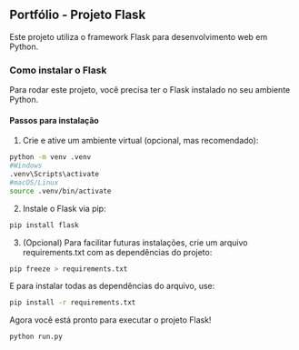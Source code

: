 ## Portfólio - Projeto Flask
Este projeto utiliza o framework Flask para desenvolvimento web em Python.

### Como instalar o Flask
Para rodar este projeto, você precisa ter o Flask instalado no seu ambiente Python.

#### Passos para instalação
1. Crie e ative um ambiente virtual (opcional, mas recomendado):
```bash
python -m venv .venv
#Windows
.venv\Scripts\activate
#macOS/Linux
source .venv/bin/activate
```
2. Instale o Flask via pip:
```bash
pip install flask
```
3. (Opcional) Para facilitar futuras instalações, crie um arquivo requirements.txt com as dependências do projeto:
```bash
pip freeze > requirements.txt
```
E para instalar todas as dependências do arquivo, use:
```bash
pip install -r requirements.txt
```
Agora você está pronto para executar o projeto Flask!
```bash
python run.py
```